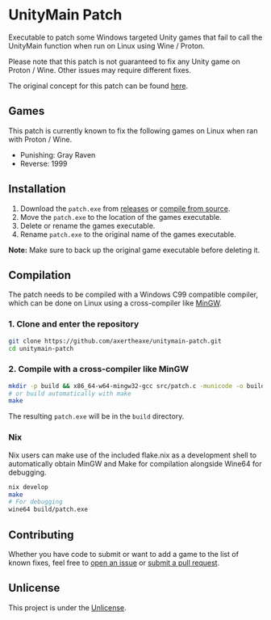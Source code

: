 # UnityMain Patch

Executable to patch some Windows targeted Unity games that fail to call the UnityMain function when run on Linux using Wine / Proton.

Please note that this patch is not guaranteed to fix any Unity game on Proton / Wine. Other issues may require different fixes.

The original concept for this patch can be found [here](https://notabug.org/Krock/dawn/issues/454).

## Games

This patch is currently known to fix the following games on Linux when ran with Proton / Wine.

* Punishing: Gray Raven
* Reverse: 1999

## Installation

1. Download the `patch.exe` from [releases](https://github.com/axertheaxe/unitymain-patch/releases) or [compile from source](#Compilation).
2. Move the `patch.exe` to the location of the games executable.
3. Delete or rename the games executable.
4. Rename `patch.exe` to the original name of the games executable.

**Note:** Make sure to back up the original game executable before deleting it.

## Compilation

The patch needs to be compiled with a Windows C99 compatible compiler, which can be done on Linux using a cross-compiler like [MinGW](https://www.mingw-w64.org).

### 1. Clone and enter the repository

```sh
git clone https://github.com/axertheaxe/unitymain-patch.git
cd unitymain-patch
```

### 2. Compile with a cross-compiler like MinGW

```sh
mkdir -p build && x86_64-w64-mingw32-gcc src/patch.c -municode -o build/patch.exe
# or build automatically with make
make
```

The resulting `patch.exe` will be in the `build` directory.

### Nix

Nix users can make use of the included flake.nix as a development shell to automatically obtain MinGW and Make for compilation alongside Wine64 for debugging.

```sh
nix develop
make
# For debugging
wine64 build/patch.exe
```

## Contributing

Whether you have code to submit or want to add a game to the list of known fixes, feel free to [open an issue](https://github.com/axertheaxe/unitymain-patch/issues/new)
or [submit a pull request](https://github.com/axertheaxe/unitymain-patch/compare).

## Unlicense

This project is under the [Unlicense](UNLICENSE).
